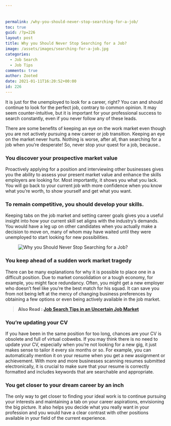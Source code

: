 ```yaml
---


permalink: /why-you-should-never-stop-searching-for-a-job/
toc: true
guid: /?p=226
layout: post
title: Why you Should Never Stop Searching for a Job?
image: /assets/images/searching-for-a-job.jpg
categories:
  - Job Search
  - Job Tips
comments: true
author: Zooted
date: 2021-01-11T16:20:52+00:00
id: 226
---
```

It is just for the unemployed to look for a career, right? You can and should continue to look for the perfect job, contrary to common opinion. It may seem counter-intuitive, but it is important for your professional success to search constantly, even if you never follow any of these leads.

There are some benefits of keeping an eye on the work market even though you are not actively pursuing a new career or job transition. Keeping an eye on the market never hurts. Nothing is worse, after all, than searching for a job when you&#8217;re desperate! So, never stop your quest for a job, because..

### You discover your prospective market value

Proactively applying for a position and interviewing other businesses gives you the ability to assess your present market value and enhance the skills employers are looking for. Most importantly, it shows you what you lack. You will go back to your current job with more confidence when you know what you&#8217;re worth, to show yourself and get what you want.

### To remain competitive, you should develop your skills.

Keeping tabs on the job market and setting career goals gives you a useful insight into how your current skill set aligns with the industry&#8217;s demands. You would have a leg up on other candidates when you actually make a decision to move on, many of whom may have waited until they were unemployed to start looking for new possibilities.

<div class="wp-block-image">
  <figure class="aligncenter size-large"><img loading="lazy" width="650" height="494" src="/wp-content/uploads/2021/01/jobsearch-1.jpg" alt="Why you Should Never Stop Searching for a Job?" class="wp-image-227" srcset="/wp-content/uploads/2021/01/jobsearch-1.jpg 650w, /wp-content/uploads/2021/01/jobsearch-1-300x228.jpg 300w" sizes="(max-width: 650px) 100vw, 650px" /></figure>
</div>

### You keep ahead of a sudden work market tragedy

There can be many explanations for why it is possible to place one in a difficult position. Due to market consolidation or a tough economy, for example, you might face redundancy. Often, you might get a new employer who doesn&#8217;t feel like you&#8217;re the best match for his squad. It can save you from not being left at the mercy of changing business preferences by obtaining a few options or even being actively available in the job market.

<blockquote class="wp-block-quote">
  <p>
    <strong>Also Read : <a href="/job-search-tips-in-an-uncertain-job-market/">Job Search Tips in an Uncertain Job Market</a></strong>
  </p>
</blockquote>

### You&#8217;re updating your CV

If you have been in the same position for too long, chances are your CV is obsolete and full of virtual cobwebs. If you may think there is no need to update your CV, especially when you&#8217;re not looking for a new gig, it just makes sense to tailor it every six months or so. For example, you can automatically mention it on your resume when you get a new assignment or achievement. With more and more businesses scanning resumes submitted electronically, it is crucial to make sure that your resume is correctly formatted and includes keywords that are searchable and appropriate.

### You get closer to your dream career by an inch

The only way to get closer to finding your ideal work is to continue pursuing your interests and maintaining a tab on your career aspirations, envisioning the big picture. It also helps you decide what you really want in your profession and you would have a clear contrast with other positions available in your field of the current experience.
 